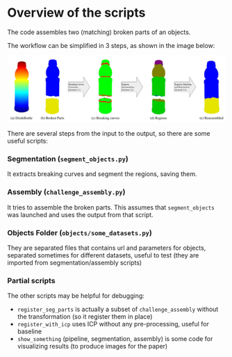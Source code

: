 # Overview of the scripts

The code assembles two (matching) broken parts of an objects.

The workflow can be simplified in 3 steps, as shown in the image below:

![workflow](workflow.jpg)

There are several steps from the input to the output, so there are some useful scripts:

### Segmentation (`segment_objects.py`)

It extracts breaking curves and segment the regions, saving them.

### Assembly (`challenge_assembly.py`)

It tries to assemble the broken parts. This assumes that `segment_objects` was launched and uses the output from that script. 

### Objects Folder (`objects/some_datasets.py`)

They are separated files that contains url and parameters for objects, separated sometimes for different datasets, useful to test (they are imported from segmentation/assembly scripts)

### Partial scripts 

The other scripts may be helpful for debugging:
- `register_seg_parts` is actually a subset of `challenge_assembly` without the transformation (so it register them in place)
- `register_with_icp` uses ICP without any pre-processing, useful for baseline
- `show_something` (pipeline, segmentation, assembly) is some code for visualizing results (to produce images for the paper)

